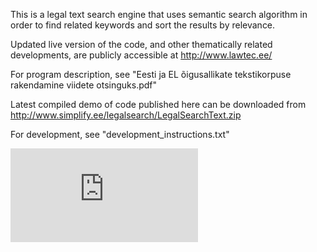 This is a legal text search engine that uses semantic search algorithm in order to find related keywords and sort the results by relevance. 

Updated live version of the code, and other thematically related developments, are publicly accessible at http://www.lawtec.ee/


For program description, see "Eesti ja EL õigusallikate tekstikorpuse rakendamine viidete otsinguks.pdf"

Latest compiled demo of code published here can be downloaded from http://www.simplify.ee/legalsearch/LegalSearchText.zip 

For development, see "development_instructions.txt"


[![Analytics](https://ga-beacon.appspot.com/UA-351728-28/LegalSearch/README.md?pixel)](https://github.com/igrigorik/ga-beacon)
